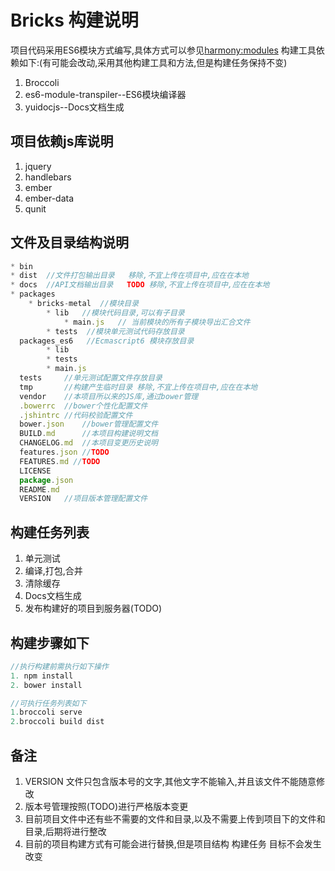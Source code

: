 # Bricks 构建说明
项目代码采用ES6模块方式编写,具体方式可以参见[harmony:modules](http://wiki.ecmascript.org/doku.php?id=harmony:modules)
构建工具依赖如下:(有可能会改动,采用其他构建工具和方法,但是构建任务保持不变)

1. Broccoli
4. es6-module-transpiler--ES6模块编译器
5. yuidocjs--Docs文档生成

## 项目依赖js库说明
1. jquery
2. handlebars
3. ember
4. ember-data
5. qunit

## 文件及目录结构说明
```javascript
* bin
* dist  //文件打包输出目录   移除,不宜上传在项目中,应在在本地
* docs  //API文档输出目录   TODO 移除,不宜上传在项目中,应在在本地  
* packages
    * bricks-metal  //模块目录
        * lib   //模块代码目录,可以有子目录
            * main.js   // 当前模块的所有子模块导出汇合文件
        * tests  //模块单元测试代码存放目录        
  packages_es6   //Ecmascript6 模块存放目录
        * lib
        * tests
        * main.js
  tests     //单元测试配置文件存放目录
  tmp       //构建产生临时目录 移除,不宜上传在项目中,应在在本地
  vendor    //本项目所以来的JS库,通过bower管理
  .bowerrc  //bower个性化配置文件
  .jshintrc //代码校验配置文件
  bower.json    //bower管理配置文件
  BUILD.md      //本项目构建说明文档
  CHANGELOG.md  //本项目变更历史说明
  features.json //TODO
  FEATURES.md //TODO
  LICENSE
  package.json
  README.md
  VERSION   //项目版本管理配置文件
```
## 构建任务列表
1. 单元测试
2. 编译,打包,合并
3. 清除缓存
4. Docs文档生成
5. 发布构建好的项目到服务器(TODO)
  
## 构建步骤如下
```javascript
//执行构建前需执行如下操作
1. npm install
2. bower install

//可执行任务列表如下
1.broccoli serve
2.broccoli build dist
```

## 备注
1. VERSION 文件只包含版本号的文字,其他文字不能输入,并且该文件不能随意修改
2. 版本号管理按照(TODO)进行严格版本变更
3. 目前项目文件中还有些不需要的文件和目录,以及不需要上传到项目下的文件和目录,后期将进行整改
4. 目前的项目构建方式有可能会进行替换,但是项目结构 构建任务 目标不会发生改变